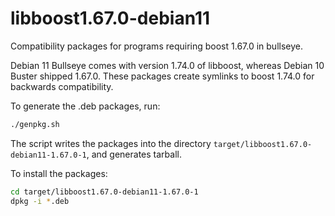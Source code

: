 # libboost1.67.0-debian11
Compatibility packages for programs requiring boost 1.67.0 in bullseye.

Debian 11 Bullseye comes with version 1.74.0 of libboost, whereas Debian 10 Buster shipped 1.67.0. These packages create symlinks to boost 1.74.0 for backwards compatibility.

To generate the .deb packages, run:

```bash
./genpkg.sh
```
The script writes the packages into the directory ``target/libboost1.67.0-debian11-1.67.0-1``, and generates tarball.

To install the packages:
```bash
cd target/libboost1.67.0-debian11-1.67.0-1
dpkg -i *.deb
```
